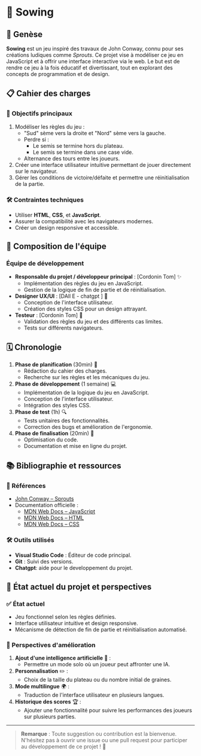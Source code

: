 # 🌱 Sowing 

## 🌟 Genèse

**Sowing** est un jeu inspiré des travaux de John Conway, connu pour ses créations ludiques comme *Sprouts*. Ce projet vise à modéliser ce jeu en JavaScript et à offrir une interface interactive via le web. Le but est de rendre ce jeu à la fois éducatif et divertissant, tout en explorant des concepts de programmation et de design.

## 📋 Cahier des charges

### 🎯 Objectifs principaux
1. Modéliser les règles du jeu :
   - "Sud" sème vers la droite et "Nord" sème vers la gauche.
   - Perdre si :
     - Le semis se termine hors du plateau.
     - Le semis se termine dans une case vide.
   - Alternance des tours entre les joueurs.
2. Créer une interface utilisateur intuitive permettant de jouer directement sur le navigateur.
3. Gérer les conditions de victoire/défaite et permettre une réinitialisation de la partie.

### 🛠️ Contraintes techniques
- Utiliser **HTML**, **CSS**, et **JavaScript**.
- Assurer la compatibilité avec les navigateurs modernes.
- Créer un design responsive et accessible.

## 👥 Composition de l'équipe

### Équipe de développement
- **Responsable du projet / développeur principal** : [Cordonin Tom] ✨
  - Implémentation des règles du jeu en JavaScript.
  - Gestion de la logique de fin de partie et de réinitialisation.
- **Designer UX/UI** : [DAll E - chatgpt ] 🎨
  - Conception de l'interface utilisateur.
  - Création des styles CSS pour un design attrayant.
- **Testeur** : [Cordonin Tom] 🧪
  - Validation des règles du jeu et des différents cas limites.
  - Tests sur différents navigateurs.

## 🗓️ Chronologie

1. **Phase de planification** (30min) 📝
   - Rédaction du cahier des charges.
   - Recherche sur les règles et les mécaniques du jeu.
2. **Phase de développement** (1 semaine) 💻
   - Implémentation de la logique du jeu en JavaScript.
   - Conception de l'interface utilisateur.
   - Intégration des styles CSS.
3. **Phase de test** (1h) 🔍
   - Tests unitaires des fonctionnalités.
   - Correction des bugs et amélioration de l'ergonomie.
4. **Phase de finalisation** (20min) 🏁
   - Optimisation du code.
   - Documentation et mise en ligne du projet.

## 📚 Bibliographie et ressources

### 📖 Références
- [John Conway – Sprouts](https://en.wikipedia.org/wiki/Sprouts_(game))
- Documentation officielle :
  - [MDN Web Docs – JavaScript](https://developer.mozilla.org/en-US/docs/Web/JavaScript)
  - [MDN Web Docs – HTML](https://developer.mozilla.org/en-US/docs/Web/HTML)
  - [MDN Web Docs – CSS](https://developer.mozilla.org/en-US/docs/Web/CSS)

### 🛠️ Outils utilisés
- **Visual Studio Code** : Éditeur de code principal.
- **Git** : Suivi des versions.
- **Chatgpt**: aide pour le developpement du projet.

## 🚀 État actuel du projet et perspectives

### ✅ État actuel
- Jeu fonctionnel selon les règles définies.
- Interface utilisateur intuitive et design responsive.
- Mécanisme de détection de fin de partie et réinitialisation automatisé.

### 🔮 Perspectives d'amélioration
1. **Ajout d'une intelligence artificielle** 🤖 :
   - Permettre un mode solo où un joueur peut affronter une IA.
2. **Personnalisation** ✏️ :
   - Choix de la taille du plateau ou du nombre initial de graines.
3. **Mode multilingue** 🌍 :
   - Traduction de l'interface utilisateur en plusieurs langues.
4. **Historique des scores** 🏆 :
   - Ajouter une fonctionnalité pour suivre les performances des joueurs sur plusieurs parties.

---

> **Remarque** : Toute suggestion ou contribution est la bienvenue. N'hésitez pas à ouvrir une issue ou une pull request pour participer au développement de ce projet ! 🙌
